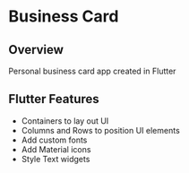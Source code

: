 # Business Card

## Overview

Personal business card app created in Flutter

## Flutter Features

* Containers to lay out UI
* Columns and Rows to position UI elements
* Add custom fonts
* Add Material icons
* Style Text widgets
